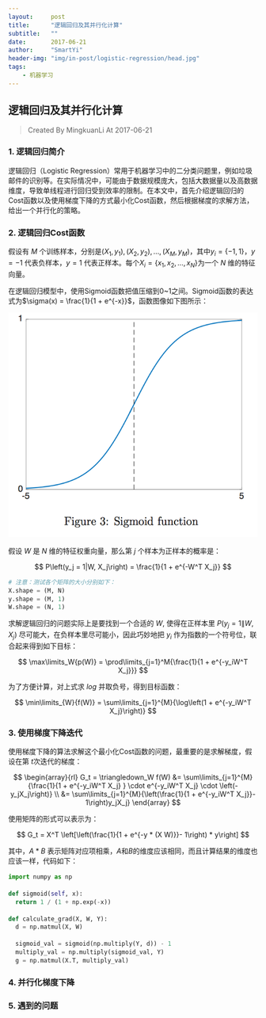 ```yaml
---
layout:     post
title:      "逻辑回归及其并行化计算"
subtitle:   ""
date:       2017-06-21
author:     "SmartYi"
header-img: "img/in-post/logistic-regression/head.jpg"
tags:
    - 机器学习
---
```


## 逻辑回归及其并行化计算

> Created  By MingkuanLi At 2017-06-21

### 1. 逻辑回归简介

逻辑回归（Logistic Regression）常用于机器学习中的二分类问题里，例如垃圾邮件的识别等。在实际情况中，可能由于数据规模庞大，包括大数据量以及高数据维度，导致单线程进行回归受到效率的限制。在本文中，首先介绍逻辑回归的Cost函数以及使用梯度下降的方式最小化Cost函数，然后根据梯度的求解方法，给出一个并行化的策略。

### 2. 逻辑回归Cost函数

假设有 $M$ 个训练样本，分别是$(X_1, y_1), (X_2, y_2), \dots, (X_M, y_M)$，其中$y_i = \{-1, 1\}$，$y = -1$ 代表负样本，$y = 1$ 代表正样本。每个$X_i = \{x_1, x_2, \dots, x_N\}$为一个 $N$ 维的特征向量。

在逻辑回归模型中，使用Sigmoid函数把值压缩到$0$~$1$之间。Sigmoid函数的表达式为$\sigma(x) = \frac{1}{1 + e^{-x}}$，函数图像如下图所示：

![Sigmoid图像](/img/in-post/logistic-regression/1.png)

假设 $W$ 是 $N$ 维的特征权重向量，那么第 $j$ 个样本为正样本的概率是：

$$
P\left(y_j = 1|W, X_j\right) = \frac{1}{1 + e^{-W^T X_j}}
$$

``` python
# 注意：测试各个矩阵的大小分别如下：
X.shape = (M, N)
y.shape = (M, 1)
W.shape = (N, 1)
```

求解逻辑回归的问题实际上是要找到一个合适的 $W$, 使得在正样本里 $P\left(y_j = 1\|W, X_j\right)$ 尽可能大，在负样本里尽可能小，因此巧妙地把 $y_i$ 作为指数的一个符号位，联合起来得到如下目标：

$$
\max\limits_W{p(W)} = \prod\limits_{j=1}^M{\frac{1}{1 + e^{-y_iW^T X_j}}}
$$

为了方便计算，对上式求 $log$ 并取负号，得到目标函数：

$$
\min\limits_{W}{f(W)} = \sum\limits_{j=1}^{M}{\log\left(1 + e^{-y_iW^T X_j}\right)}
$$

### 3. 使用梯度下降迭代
使用梯度下降的算法求解这个最小化Cost函数的问题，最重要的是求解梯度，假设在第 $t$次迭代的梯度：

$$
\begin{array}{rl}
G_t = \triangledown_W f(W) &=  \sum\limits_{j=1}^{M}{\frac{1}{1 + e^{-y_iW^T X_j} } \cdot e^{-y_iW^T X_j} \cdot \left(-y_jX_j\right)} \\
&= \sum\limits_{j=1}^{M}{\left(\frac{1}{1 + e^{-y_iW^T X_j}}- 1\right)y_jX_j}
\end{array}
$$

使用矩阵的形式可以表示为：

$$
G_t = X^T \left[\left(\frac{1}{1 + e^{-y * (X W)}}- 1\right) * y\right]
$$

其中，$A * B$ 表示矩阵对应项相乘，$A$和$B$的维度应该相同，而且计算结果的维度也应该一样，代码如下：
```python
import numpy as np

def sigmoid(self, x):
  return 1 / (1 + np.exp(-x))

def calculate_grad(X, W, Y):
  d = np.matmul(X, W)

  sigmoid_val = sigmoid(np.multiply(Y, d)) - 1
  multiply_val = np.multiply(sigmoid_val, Y)
  g = np.matmul(X.T, multiply_val)

```

### 4. 并行化梯度下降

### 5. 遇到的问题
